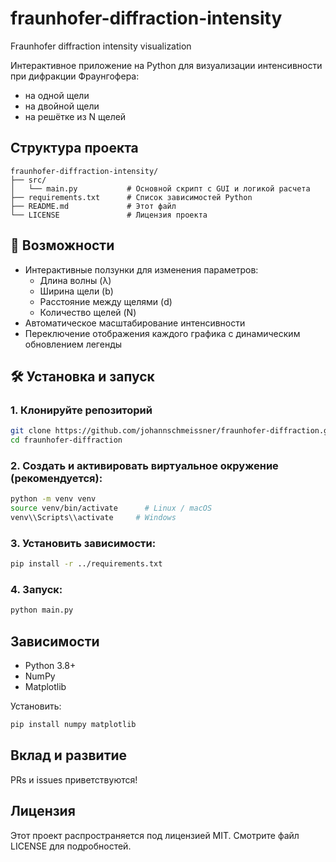 # fraunhofer-diffraction-intensity
Fraunhofer diffraction intensity visualization

Интерактивное приложение на Python для визуализации интенсивности при дифракции Фраунгофера:

- на одной щели
- на двойной щели
- на решётке из N щелей

## Структура проекта

```
fraunhofer-diffraction-intensity/
├── src/
│   └── main.py           # Основной скрипт с GUI и логикой расчета
├── requirements.txt      # Список зависимостей Python
├── README.md             # Этот файл
└── LICENSE               # Лицензия проекта
```

## 🚀 Возможности

- Интерактивные ползунки для изменения параметров:
  - Длина волны (λ)
  - Ширина щели (b)
  - Расстояние между щелями (d)
  - Количество щелей (N)
- Автоматическое масштабирование интенсивности
- Переключение отображения каждого графика с динамическим обновлением легенды

## 🛠️ Установка и запуск

### 1. Клонируйте репозиторий

```bash
git clone https://github.com/johannschmeissner/fraunhofer-diffraction.git
cd fraunhofer-diffraction
```

### 2. Создать и активировать виртуальное окружение (рекомендуется):

```bash
python -m venv venv
source venv/bin/activate      # Linux / macOS
venv\\Scripts\\activate     # Windows
```

### 3. Установить зависимости:

```bash
pip install -r ../requirements.txt
```

### 4. Запуск:

```bash
python main.py
```

## Зависимости

* Python 3.8+
* NumPy
* Matplotlib

Установить:

```bash
pip install numpy matplotlib
```

## Вклад и развитие

PRs и issues приветствуются!

## Лицензия

Этот проект распространяется под лицензией MIT. Смотрите файл LICENSE для подробностей.

